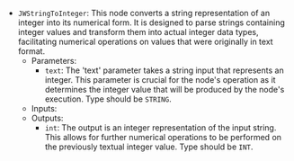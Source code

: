 - `JWStringToInteger`: This node converts a string representation of an integer into its numerical form. It is designed to parse strings containing integer values and transform them into actual integer data types, facilitating numerical operations on values that were originally in text format.
    - Parameters:
        - `text`: The 'text' parameter takes a string input that represents an integer. This parameter is crucial for the node's operation as it determines the integer value that will be produced by the node's execution. Type should be `STRING`.
    - Inputs:
    - Outputs:
        - `int`: The output is an integer representation of the input string. This allows for further numerical operations to be performed on the previously textual integer value. Type should be `INT`.
